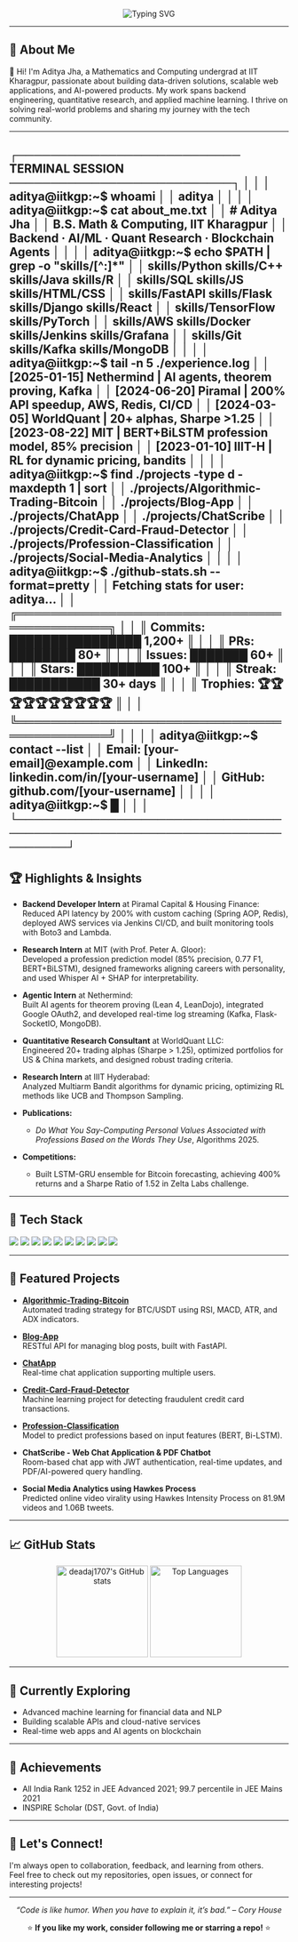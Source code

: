 <!-- Profile Header -->
<p align="center">
  <img src="https://readme-typing-svg.demolab.com?font=Fira+Code&size=28&pause=1000&color=1F72C1&center=true&vCenter=true&width=600&lines=Hi%2C+I'm+deadaj1707!;Welcome+to+my+GitHub+profile!" alt="Typing SVG" />
</p>

---

## 🚀 About Me

👋 Hi! I'm Aditya Jha, a Mathematics and Computing undergrad at IIT Kharagpur, passionate about building data-driven solutions, scalable web applications, and AI-powered products. My work spans backend engineering, quantitative research, and applied machine learning. I thrive on solving real-world problems and sharing my journey with the tech community.

---

┌─────────────────────────── TERMINAL SESSION ───────────────────────────┐
│                                                                        │
│ aditya@iitkgp:~$ whoami                                                │
│ aditya                                                                 │
│                                                                        │
│ aditya@iitkgp:~$ cat about_me.txt                                      │
│ # Aditya Jha                                                           │
│ B.S. Math & Computing, IIT Kharagpur                                   │
│ Backend · AI/ML · Quant Research · Blockchain Agents                   │
│                                                                        │
│ aditya@iitkgp:~$ echo $PATH | grep -o "skills/[^:]*"                   │
│ skills/Python      skills/C++         skills/Java       skills/R       │
│ skills/SQL         skills/JS          skills/HTML/CSS                  │
│ skills/FastAPI     skills/Flask       skills/Django     skills/React   │
│ skills/TensorFlow  skills/PyTorch                                      │
│ skills/AWS         skills/Docker      skills/Jenkins    skills/Grafana │
│ skills/Git         skills/Kafka       skills/MongoDB                   │
│                                                                        │
│ aditya@iitkgp:~$ tail -n 5 ./experience.log                            │
│ [2025-01-15] Nethermind | AI agents, theorem proving, Kafka            │
│ [2024-06-20] Piramal | 200% API speedup, AWS, Redis, CI/CD             │
│ [2024-03-05] WorldQuant | 20+ alphas, Sharpe >1.25                     │
│ [2023-08-22] MIT | BERT+BiLSTM profession model, 85% precision         │
│ [2023-01-10] IIIT-H | RL for dynamic pricing, bandits                  │
│                                                                        │
│ aditya@iitkgp:~$ find ./projects -type d -maxdepth 1 | sort            │
│ ./projects/Algorithmic-Trading-Bitcoin                                 │
│ ./projects/Blog-App                                                    │
│ ./projects/ChatApp                                                     │
│ ./projects/ChatScribe                                                  │
│ ./projects/Credit-Card-Fraud-Detector                                  │
│ ./projects/Profession-Classification                                   │
│ ./projects/Social-Media-Analytics                                      │
│                                                                        │
│ aditya@iitkgp:~$ ./github-stats.sh --format=pretty                     │
│ Fetching stats for user: aditya...                                     │
│ ╔════════════════════════════════════════════╗                         │
│ ║ Commits: ████████████████ 1,200+           ║                         │
│ ║ PRs:     ████████ 80+                      ║                         │
│ ║ Issues:  ███████ 60+                       ║                         │
│ ║ Stars:   ██████████ 100+                   ║                         │
│ ║ Streak:  ███████████ 30+ days              ║                         │
│ ║ Trophies: 🏆🏆🏆🏆🏆🏆🏆🏆🏆🏆              ║                         │
│ ╚════════════════════════════════════════════╝                         │
│                                                                        │
│ aditya@iitkgp:~$ contact --list                                        │
│ Email:    [your-email]@example.com                                     │
│ LinkedIn: linkedin.com/in/[your-username]                              │
│ GitHub:   github.com/[your-username]                                   │
│                                                                        │
│ aditya@iitkgp:~$ █                                                     │
│                                                                        │
└────────────────────────────────────────────────────────────────────────┘
---

## 🏆 Highlights & Insights

- **Backend Developer Intern** at Piramal Capital & Housing Finance:  
  Reduced API latency by 200% with custom caching (Spring AOP, Redis), deployed AWS services via Jenkins CI/CD, and built monitoring tools with Boto3 and Lambda.

- **Research Intern** at MIT (with Prof. Peter A. Gloor):  
  Developed a profession prediction model (85% precision, 0.77 F1, BERT+BiLSTM), designed frameworks aligning careers with personality, and used Whisper AI + SHAP for interpretability.

- **Agentic Intern** at Nethermind:  
  Built AI agents for theorem proving (Lean 4, LeanDojo), integrated Google OAuth2, and developed real-time log streaming (Kafka, Flask-SocketIO, MongoDB).

- **Quantitative Research Consultant** at WorldQuant LLC:  
  Engineered 20+ trading alphas (Sharpe > 1.25), optimized portfolios for US & China markets, and designed robust trading criteria.

- **Research Intern** at IIIT Hyderabad:  
  Analyzed Multiarm Bandit algorithms for dynamic pricing, optimizing RL methods like UCB and Thompson Sampling.

- **Publications:**  
  - *Do What You Say-Computing Personal Values Associated with Professions Based on the Words They Use*, Algorithms 2025.

- **Competitions:**  
  - Built LSTM-GRU ensemble for Bitcoin forecasting, achieving 400% returns and a Sharpe Ratio of 1.52 in Zelta Labs challenge.

---

## 🧰 Tech Stack

<p>
  <img src="https://img.shields.io/badge/Python-3776AB?style=for-the-badge&logo=python&logoColor=white"/>
  <img src="https://img.shields.io/badge/FastAPI-009688?style=for-the-badge&logo=fastapi&logoColor=white"/>
  <img src="https://img.shields.io/badge/JavaScript-F7DF1E?style=for-the-badge&logo=javascript&logoColor=black"/>
  <img src="https://img.shields.io/badge/React-20232A?style=for-the-badge&logo=react&logoColor=61DAFB"/>
  <img src="https://img.shields.io/badge/Flask-000000?style=for-the-badge&logo=flask&logoColor=white"/>
  <img src="https://img.shields.io/badge/Node.js-339933?style=for-the-badge&logo=node.js&logoColor=white"/>
  <img src="https://img.shields.io/badge/SQL-4479A1?style=for-the-badge&logo=mysql&logoColor=white"/>
  <img src="https://img.shields.io/badge/AWS-232F3E?style=for-the-badge&logo=amazon-aws&logoColor=white"/>
  <img src="https://img.shields.io/badge/Docker-2496ED?style=for-the-badge&logo=docker&logoColor=white"/>
  <img src="https://img.shields.io/badge/Heroku-430098?style=for-the-badge&logo=heroku&logoColor=white"/>
</p>

---

## 🌟 Featured Projects

- **[Algorithmic-Trading-Bitcoin](https://github.com/deadaj1707/Algorithmic-Trading-Bitcoin)**  
  Automated trading strategy for BTC/USDT using RSI, MACD, ATR, and ADX indicators.

- **[Blog-App](https://github.com/deadaj1707/Blog-App)**  
  RESTful API for managing blog posts, built with FastAPI.

- **[ChatApp](https://github.com/deadaj1707/ChatApp)**  
  Real-time chat application supporting multiple users.

- **[Credit-Card-Fraud-Detector](https://github.com/deadaj1707/Credit-Card-Fraud-Detector)**  
  Machine learning project for detecting fraudulent credit card transactions.

- **[Profession-Classification](https://github.com/deadaj1707/Profession-Classification)**  
  Model to predict professions based on input features (BERT, Bi-LSTM).

- **ChatScribe - Web Chat Application & PDF Chatbot**  
  Room-based chat app with JWT authentication, real-time updates, and PDF/AI-powered query handling.

- **Social Media Analytics using Hawkes Process**  
  Predicted online video virality using Hawkes Intensity Process on 81.9M videos and 1.06B tweets.

---

## 📈 GitHub Stats

<p align="center">
  <img src="https://github-readme-stats.vercel.app/api?username=deadaj1707&show_icons=true&theme=radical" alt="deadaj1707's GitHub stats" height="165"/>
  <img src="https://github-readme-stats.vercel.app/api/top-langs/?username=deadaj1707&layout=compact&theme=radical" alt="Top Languages" height="165"/>
</p>

---

## 🌱 Currently Exploring

- Advanced machine learning for financial data and NLP
- Building scalable APIs and cloud-native services
- Real-time web apps and AI agents on blockchain

---

## 🏅 Achievements

- All India Rank 1252 in JEE Advanced 2021; 99.7 percentile in JEE Mains 2021
- INSPIRE Scholar (DST, Govt. of India)

---

## 🤝 Let's Connect!

I'm always open to collaboration, feedback, and learning from others.  
Feel free to check out my repositories, open issues, or connect for interesting projects!

<!-- Add your social links below if you want -->
<!--
[![LinkedIn](https://img.shields.io/badge/LinkedIn-blue?style=flat&logo=linkedin)](YOUR_LINKEDIN_URL)
[![Twitter](https://img.shields.io/badge/Twitter-blue?style=flat&logo=twitter)](YOUR_TWITTER_URL)
-->

---

<p align="center">
  <em>“Code is like humor. When you have to explain it, it’s bad.” – Cory House</em>
</p>

<p align="center">
  ⭐️ <b>If you like my work, consider following me or starring a repo!</b> ⭐️
</p>
